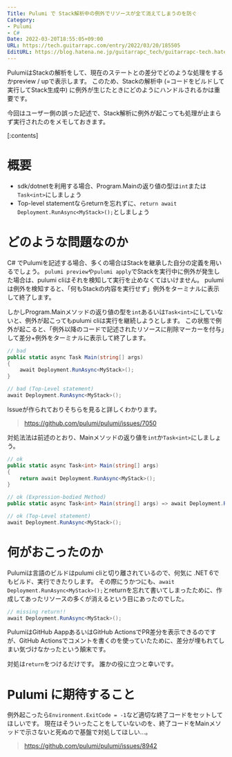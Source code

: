 ```yaml
---
Title: Pulumi で Stack解析中の例外でリソースが全て消えてしまうのを防ぐ
Category:
- Pulumi
- C#
Date: 2022-03-20T18:55:05+09:00
URL: https://tech.guitarrapc.com/entry/2022/03/20/185505
EditURL: https://blog.hatena.ne.jp/guitarrapc_tech/guitarrapc-tech.hatenablog.com/atom/entry/13574176438064022437
---
```


PulumiはStackの解析をして、現在のステートとの差分でどのような処理をするかpreview / upで表示します。
このため、Stackの解析中 (=コードをビルドして実行してStack生成中) に例外が生じたときにどのようにハンドルされるかは重要です。

今回はユーザー側の誤った記述で、Stack解析に例外が起こっても処理が止まらず実行されたのをメモしておきます。

[:contents]

# 概要

* sdk/dotnetを利用する場合、Program.Mainの返り値の型は`int`または`Task<int>`にしましょう
* Top-level statementならreturnを忘れずに、`return await Deployment.RunAsync<MyStack>();`としましょう

# どのような問題なのか

C# でPulumiを記述する場合、多くの場合はStackを継承した自分の定義を用いるでしょう。
`pulumi preview`や`pulumi apply`でStackを実行中に例外が発生した場合は、pulumi cliはそれを検知して実行を止めなくてはいけません。
pulumiは例外を検知すると、「何もStackの内容を実行せず」例外をターミナルに表示して終了します。

しかしProgram.Mainメソッドの返り値の型を`int`あるいは`Task<int>`にしていないと、例外が起こってもpulumi cliは実行を継続しようとします。
この状態で例外が起こると、「例外以降のコードで記述されたリソースに削除マーカーを付与」して差分+例外をターミナルに表示して終了します。

```cs
// bad
public static async Task Main(string[] args)
{
    await Deployment.RunAsync<MyStack>();
}

// bad (Top-Level statement)
await Deployment.RunAsync<MyStack>();
```

Issueが作られておりそちらを見ると詳しくわかります。

> https://github.com/pulumi/pulumi/issues/7050

対処法法は前述のとおり、Mainメソッドの返り値を`int`か`Task<int>`にしましょう。

```cs
// ok
public static async Task<int> Main(string[] args)
{
    return await Deployment.RunAsync<MyStack>();
}

// ok (Expression-bodied Method)
public static async Task<int> Main(string[] args) => await Deployment.RunAsync<MyStack>();

// ok (Top-Level statement)
await Deployment.RunAsync<MyStack>();
```

# 何がおこったのか

Pulumiは言語のビルドはpulumi cliと切り離されているので、何気に .NET 6でもビルド、実行できたりします。
その際にうかつにも、`await Deployment.RunAsync<MyStack>();`とreturnを忘れて書いてしまったために、作成してあったリソースの多くが消えるという目にあったのでした。

```cs
// missing return!!
await Deployment.RunAsync<MyStack>();
```

PulumiはGitHub AappあるいはGitHub ActionsでPR差分を表示できるのですが、GitHub Actionsでコメントを書くのを使っていたために、差分が埋もれてしまい気づけなかったという顛末です。

対処は`return`をつけるだけです。
誰かの役に立つと幸いです。

# Pulumi に期待すること

例外起こったら`Environment.ExitCode = -1`など適切な終了コードをセットしてほしいです。
現在はそういったことをしていないのを、終了コードをMainメソッドで示さないと死ぬので基盤で対処してほしい...。

> https://github.com/pulumi/pulumi/issues/8942
